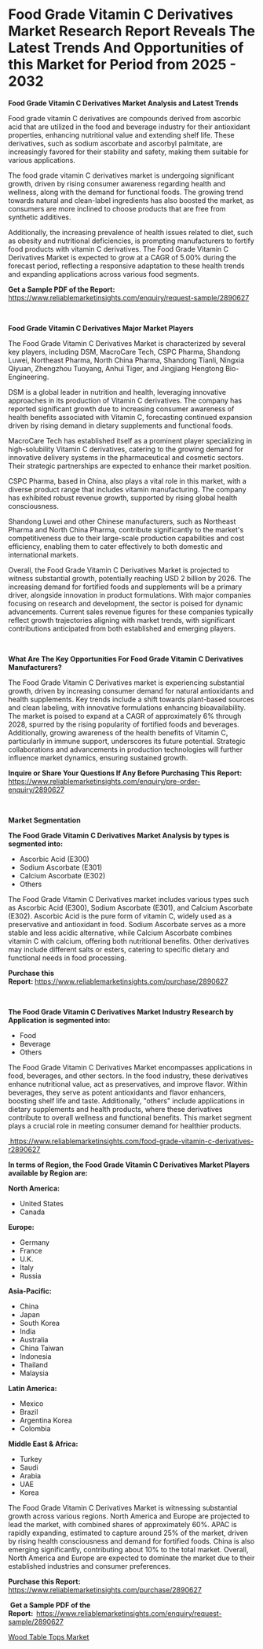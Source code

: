 <p><h1>Food Grade Vitamin C Derivatives Market Research Report Reveals The Latest Trends And Opportunities of this Market for Period from 2025 - 2032</h1></p><p><strong>Food Grade Vitamin C Derivatives Market Analysis and Latest Trends</strong></p>
<p><p>Food grade vitamin C derivatives are compounds derived from ascorbic acid that are utilized in the food and beverage industry for their antioxidant properties, enhancing nutritional value and extending shelf life. These derivatives, such as sodium ascorbate and ascorbyl palmitate, are increasingly favored for their stability and safety, making them suitable for various applications.</p><p>The food grade vitamin C derivatives market is undergoing significant growth, driven by rising consumer awareness regarding health and wellness, along with the demand for functional foods. The growing trend towards natural and clean-label ingredients has also boosted the market, as consumers are more inclined to choose products that are free from synthetic additives. </p><p>Additionally, the increasing prevalence of health issues related to diet, such as obesity and nutritional deficiencies, is prompting manufacturers to fortify food products with vitamin C derivatives. The Food Grade Vitamin C Derivatives Market is expected to grow at a CAGR of 5.00% during the forecast period, reflecting a responsive adaptation to these health trends and expanding applications across various food segments.</p></p>
<p><strong>Get a Sample PDF of the Report:&nbsp;</strong> <a href="https://www.reliablemarketinsights.com/enquiry/request-sample/2890627?utm_campaign=2179&utm_medium=2&utm_source=Github&utm_content=ia&utm_term=14032025&utm_id=food-grade-vitamin-c-derivatives">https://www.reliablemarketinsights.com/enquiry/request-sample/2890627</a></p>
<p>&nbsp;</p>
<p><strong>Food Grade Vitamin C Derivatives Major Market Players</strong></p>
<p><p>The Food Grade Vitamin C Derivatives Market is characterized by several key players, including DSM, MacroCare Tech, CSPC Pharma, Shandong Luwei, Northeast Pharma, North China Pharma, Shandong Tianli, Ningxia Qiyuan, Zhengzhou Tuoyang, Anhui Tiger, and Jingjiang Hengtong Bio-Engineering. </p><p>DSM is a global leader in nutrition and health, leveraging innovative approaches in its production of Vitamin C derivatives. The company has reported significant growth due to increasing consumer awareness of health benefits associated with Vitamin C, forecasting continued expansion driven by rising demand in dietary supplements and functional foods.</p><p>MacroCare Tech has established itself as a prominent player specializing in high-solubility Vitamin C derivatives, catering to the growing demand for innovative delivery systems in the pharmaceutical and cosmetic sectors. Their strategic partnerships are expected to enhance their market position.</p><p>CSPC Pharma, based in China, also plays a vital role in this market, with a diverse product range that includes vitamin manufacturing. The company has exhibited robust revenue growth, supported by rising global health consciousness. </p><p>Shandong Luwei and other Chinese manufacturers, such as Northeast Pharma and North China Pharma, contribute significantly to the market's competitiveness due to their large-scale production capabilities and cost efficiency, enabling them to cater effectively to both domestic and international markets.</p><p>Overall, the Food Grade Vitamin C Derivatives Market is projected to witness substantial growth, potentially reaching USD 2 billion by 2026. The increasing demand for fortified foods and supplements will be a primary driver, alongside innovation in product formulations. With major companies focusing on research and development, the sector is poised for dynamic advancements. Current sales revenue figures for these companies typically reflect growth trajectories aligning with market trends, with significant contributions anticipated from both established and emerging players.</p></p>
<p>&nbsp;</p>
<p><strong>What Are The Key Opportunities For Food Grade Vitamin C Derivatives Manufacturers?</strong></p>
<p><p>The Food Grade Vitamin C Derivatives market is experiencing substantial growth, driven by increasing consumer demand for natural antioxidants and health supplements. Key trends include a shift towards plant-based sources and clean labeling, with innovative formulations enhancing bioavailability. The market is poised to expand at a CAGR of approximately 6% through 2028, spurred by the rising popularity of fortified foods and beverages. Additionally, growing awareness of the health benefits of Vitamin C, particularly in immune support, underscores its future potential. Strategic collaborations and advancements in production technologies will further influence market dynamics, ensuring sustained growth.</p></p>
<p><strong>Inquire or Share Your Questions If Any Before Purchasing This Report:</strong> <a href="https://www.reliablemarketinsights.com/enquiry/pre-order-enquiry/2890627?utm_campaign=2179&utm_medium=2&utm_source=Github&utm_content=ia&utm_term=14032025&utm_id=food-grade-vitamin-c-derivatives">https://www.reliablemarketinsights.com/enquiry/pre-order-enquiry/2890627</a></p>
<p>&nbsp;</p>
<p><strong>Market Segmentation</strong></p>
<p><strong>The Food Grade Vitamin C Derivatives Market Analysis by types is segmented into:</strong></p>
<p><ul><li>Ascorbic Acid (E300)</li><li>Sodium Ascorbate (E301)</li><li>Calcium Ascorbate (E302)</li><li>Others</li></ul></p>
<p><p>The Food Grade Vitamin C Derivatives market includes various types such as Ascorbic Acid (E300), Sodium Ascorbate (E301), and Calcium Ascorbate (E302). Ascorbic Acid is the pure form of vitamin C, widely used as a preservative and antioxidant in food. Sodium Ascorbate serves as a more stable and less acidic alternative, while Calcium Ascorbate combines vitamin C with calcium, offering both nutritional benefits. Other derivatives may include different salts or esters, catering to specific dietary and functional needs in food processing.</p></p>
<p><strong>Purchase this Report:&nbsp;</strong><a href="https://www.reliablemarketinsights.com/purchase/2890627?utm_campaign=2179&utm_medium=2&utm_source=Github&utm_content=ia&utm_term=14032025&utm_id=food-grade-vitamin-c-derivatives">https://www.reliablemarketinsights.com/purchase/2890627</a></p>
<p>&nbsp;</p>
<p><strong>The Food Grade Vitamin C Derivatives Market Industry Research by Application is segmented into:</strong></p>
<p><ul><li>Food</li><li>Beverage</li><li>Others</li></ul></p>
<p><p>The Food Grade Vitamin C Derivatives Market encompasses applications in food, beverages, and other sectors. In the food industry, these derivatives enhance nutritional value, act as preservatives, and improve flavor. Within beverages, they serve as potent antioxidants and flavor enhancers, boosting shelf life and taste. Additionally, "others" include applications in dietary supplements and health products, where these derivatives contribute to overall wellness and functional benefits. This market segment plays a crucial role in meeting consumer demand for healthier products.</p></p>
<p><a href="https://www.reliablemarketinsights.com/food-grade-vitamin-c-derivatives-r2890627?utm_campaign=2179&utm_medium=2&utm_source=Github&utm_content=ia&utm_term=14032025&utm_id=food-grade-vitamin-c-derivatives">&nbsp;https://www.reliablemarketinsights.com/food-grade-vitamin-c-derivatives-r2890627</a></p>
<p><strong>In terms of Region, the Food Grade Vitamin C Derivatives Market Players available by Region are:</strong></p>
<p>
    <p> <strong> North America: </strong>
        <ul>
            <li>United States</li>
            <li>Canada</li>
        </ul>
        </p> 
    <p> <strong> Europe: </strong>
        <ul>
            <li>Germany</li>
            <li>France</li>
            <li>U.K.</li>
            <li>Italy</li>
            <li>Russia</li>
        </ul>
        </p> 
    <p> <strong> Asia-Pacific: </strong>
        <ul>
            <li>China</li>
            <li>Japan</li>
            <li>South Korea</li>
            <li>India</li>
            <li>Australia</li>
            <li>China Taiwan</li>
            <li>Indonesia</li>
            <li>Thailand</li>
            <li>Malaysia</li>
        </ul>
        </p> 
    <p> <strong> Latin America: </strong>
        <ul>
            <li>Mexico</li>
            <li>Brazil</li>
            <li>Argentina Korea</li>
            <li>Colombia</li>
        </ul>
        </p> 
    <p> <strong> Middle East & Africa: </strong>
        <ul>
            <li>Turkey</li>
            <li>Saudi</li>
            <li>Arabia</li>
            <li>UAE</li>
            <li>Korea</li>
        </ul>
    </p>
    </p>
<p><p>The Food Grade Vitamin C Derivatives Market is witnessing substantial growth across various regions. North America and Europe are projected to lead the market, with combined shares of approximately 60%. APAC is rapidly expanding, estimated to capture around 25% of the market, driven by rising health consciousness and demand for fortified foods. China is also emerging significantly, contributing about 10% to the total market. Overall, North America and Europe are expected to dominate the market due to their established industries and consumer preferences.</p></p>
<p><strong>Purchase this Report: </strong><a href="https://www.reliablemarketinsights.com/purchase/2890627?utm_campaign=2179&utm_medium=2&utm_source=Github&utm_content=ia&utm_term=14032025&utm_id=food-grade-vitamin-c-derivatives">https://www.reliablemarketinsights.com/purchase/2890627</a></p>
<p>&nbsp;<strong>Get a Sample PDF of the Report:&nbsp;&nbsp;</strong><a href="https://www.reliablemarketinsights.com/enquiry/request-sample/2890627?utm_campaign=2179&utm_medium=2&utm_source=Github&utm_content=ia&utm_term=14032025&utm_id=food-grade-vitamin-c-derivatives">https://www.reliablemarketinsights.com/enquiry/request-sample/2890627</a></p>
<p><strong></strong></p>
<p><p><a href="https://github.com/gerdabatiskzv9/Market-Research-Report-List-1/blob/main/wood-table-tops-market.md?utm_campaign=2179&utm_medium=2&utm_source=Github&utm_content=ia&utm_term=14032025&utm_id=food-grade-vitamin-c-derivatives">Wood Table Tops Market</a></p></p>